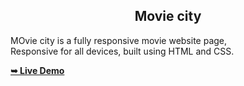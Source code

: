  <h2 align="center">Movie city</h2>

  MOvie city is a fully responsive movie website page, <br />Responsive for all devices, built using HTML and CSS.

  <a href="https://codewithsadee.github.io/filmlane/"><strong>➥ Live Demo</strong></a>
